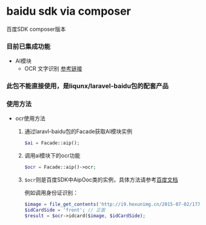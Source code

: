 # baidu sdk via composer

百度SDK composer版本

### 目前已集成功能

- AI模块
  - OCR 文字识别 [参考链接](https://ai.baidu.com/docs#/OCR-API/top)
  
### 此包不能直接使用，是liqunx/laravel-baidu包的配套产品

### 使用方法

- ocr使用方法
    1. 通过laravl-baidu包的Facade获取AI模块实例
        ```php
        $ai = Facade::aip();
        ```
    2. 调用ai模块下的ocr功能
        ```php
        $ocr = Facade::aip()->ocr;
        ```
    3. `$ocr`则是百度SDK中AipOoc类的实例，具体方法请参考[百度文档](https://ai.baidu.com/docs#/OCR-API/top)
        
        例如调用身份证识别：
        ```php
        $image = file_get_contents('http://i9.hexunimg.cn/2015-07-02/177227394.jpg'); // 正面测试图片
        $idCardSide = 'front'; // 正面
        $result = $ocr->idcard($image, $idCardSide);
        ```

